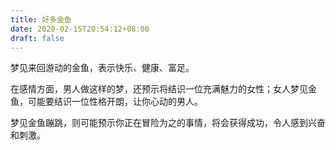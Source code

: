```yaml
---
title: 好多金鱼
date: 2020-02-15T20:54:12+08:00
draft: false
---
```


梦见来回游动的金鱼，表示快乐、健康、富足。

在感情方面，男人做这样的梦，还预示将结识一位充满魅力的女性；女人梦见金鱼，可能要结识一位性格开朗，让你心动的男人。

梦见金鱼蹦跳，则可能预示你正在冒险为之的事情，将会获得成功，令人感到兴奋和刺激。

